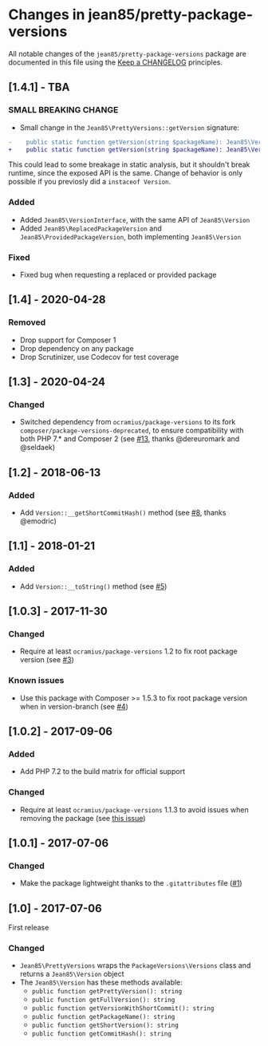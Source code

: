 # Changes in jean85/pretty-package-versions

All notable changes of the `jean85/pretty-package-versions` package are documented in this file using the 
[Keep a CHANGELOG](http://keepachangelog.com/) principles.

## [1.4.1] - TBA
### SMALL BREAKING CHANGE
 * Small change in the `Jean85\PrettyVersions::getVersion` signature:
```diff
-    public static function getVersion(string $packageName): Jean85\Version
+    public static function getVersion(string $packageName): Jean85\VersionInterface
```
 This could lead to some breakage in static analysis, but it shouldn't break runtime, since the exposed API is the same. Change of behavior is only possible if you previosly did a `instaceof Version`. 
### Added
 * Added `Jean85\VersionInterface`, with the same API of `Jean85\Version`
 * Added `Jean85\ReplacedPackageVersion` and `Jean85\ProvidedPackageVersion`, both implementing `Jean85\Version`
### Fixed
 * Fixed bug when requesting a replaced or provided package

## [1.4] - 2020-04-28
### Removed
 * Drop support for Composer 1
 * Drop dependency on any package
 * Drop Scrutinizer, use Codecov for test coverage

## [1.3] - 2020-04-24
### Changed
 * Switched dependency from `ocramius/package-versions` to its fork `composer/package-versions-deprecated`, to ensure compatibility with both PHP 7.* and Composer 2 (see [#13](https://github.com/Jean85/pretty-package-versions/pull/13), thanks @dereuromark and @seldaek)

## [1.2] - 2018-06-13
### Added
 * Add `Version::__getShortCommitHash()` method (see [#8](https://github.com/Jean85/pretty-package-versions/pull/8), thanks @emodric)

## [1.1] - 2018-01-21
### Added
 * Add `Version::__toString()` method (see [#5](https://github.com/Jean85/pretty-package-versions/pull/5))

## [1.0.3] - 2017-11-30
### Changed
 * Require at least `ocramius/package-versions` 1.2 to fix root package version (see [#3](https://github.com/Jean85/pretty-package-versions/issues/3))
### Known issues
 * Use this package with Composer >= 1.5.3 to fix root package version when in version-branch (see [#4](https://github.com/Jean85/pretty-package-versions/issues/4))

## [1.0.2] - 2017-09-06
### Added
 * Add PHP 7.2 to the build matrix for official support
### Changed
 * Require at least `ocramius/package-versions` 1.1.3 to avoid issues when removing the package (see [this issue](https://github.com/Ocramius/PackageVersions/issues/41))

## [1.0.1] - 2017-07-06
### Changed
 * Make the package lightweight thanks to the `.gitattributes` file ([#1](https://github.com/Jean85/pretty-package-versions/pull/1))

## [1.0] - 2017-07-06
First release
### Changed
 * `Jean85\PrettyVersions` wraps the `PackageVersions\Versions` class and returns a `Jean85\Version` object
 * The `Jean85\Version` has these methods available:
    * `public function getPrettyVersion(): string`
    * `public function getFullVersion(): string`
    * `public function getVersionWithShortCommit(): string`
    * `public function getPackageName(): string`
    * `public function getShortVersion(): string`
    * `public function getCommitHash(): string`
